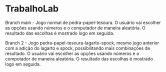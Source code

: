 # TrabalhoLab
Branch main - 
Jogo normal de pedra-papel-tesoura.
O usuário vai escolher as opções usando números e o computador de maneira aleatória.
O resultado das escolhas é mostrado logo em seguida.

Branch 2 - 
Jogo pedra-papel-tesoura-lagarto-spock, mesmo jogo anterior com a adição do lagarto e spock, possibilitando mais combinações de resultado.
O usuário vai escolher as opções usando números e o computador de maneira aleatória.
O resultado das escolhas é mostrado logo em seguida.
